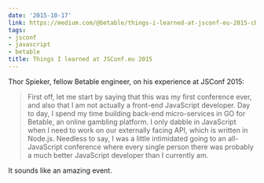 ```yaml
---
date: '2015-10-17'
link: https://medium.com/@betable/things-i-learned-at-jsconf-eu-2015-cb218fa054fe
tags:
- jsconf
- javascript
- betable
title: Things I learned at JSConf.eu 2015
---
```


Thor Spieker, fellow Betable engineer, on his experience at JSConf 2015:

>First off, let me start by saying that this was my first conference ever, and also that I am not actually a front-end JavaScript developer. Day to day, I spend my time building back-end micro-services in GO for Betable, an online gambling platform. I only dabble in JavaScript when I need to work on our externally facing API, which is written in Node.js. Needless to say, I was a little intimidated going to an all-JavaScript conference where every single person there was probably a much better JavaScript developer than I currently am.

It sounds like an amazing event.
